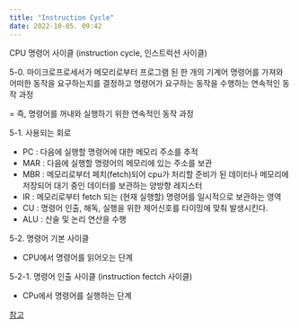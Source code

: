 ```yaml
---
title: "Instruction Cycle"
date: 2022-10-05. 09:42
---
```


CPU 명령어 사이클 (instruction cycle, 인스트럭션 사이클)

5-0.
마이크로프로세서가 메모리로부터 프로그램 된 한 개의 기계어 명령어를 가져와 어떠한 동작을 요구하는지를 결정하고 명령어가 요구하는 동작을 수행하는 연속적인 동작 과정

= 즉, 명령어를 꺼내와 실행하기 위한 연속적인 동작 과정

5-1. 사용되는 회로

- PC : 다음에 실행할 명령어에 대한 메모리 주소를 추적
- MAR : 다음에 실행할 명령어의 메모리에 있는 주소를 보관
- MBR : 메모리로부터 페치(fetch)되어 cpu가 처리할 준비가 된 데이터나 메모리에 저장되어 대기 중인 데이터를 보관하는 양방향 레지스터
- IR : 메모리로부터 fetch 되는 (현재 실행할) 명령어를 일시적으로 보관하는 영역
- CU : 명령어 인출, 해독, 실행을 위한 제어신호를 타이밍에 맞춰 발생시킨다.
- ALU : 산술 및 논리 연산을 수행

5-2. 명령어 기본 사이클

- CPU에서 명령어를 읽어오는 단계

5-2-1. 명령어 인출 사이클 (instruction fectch 사이클)

- CPu에서 명령어를 실행하는 단계

[참고](https://gamedevlog.tistory.com/71)
